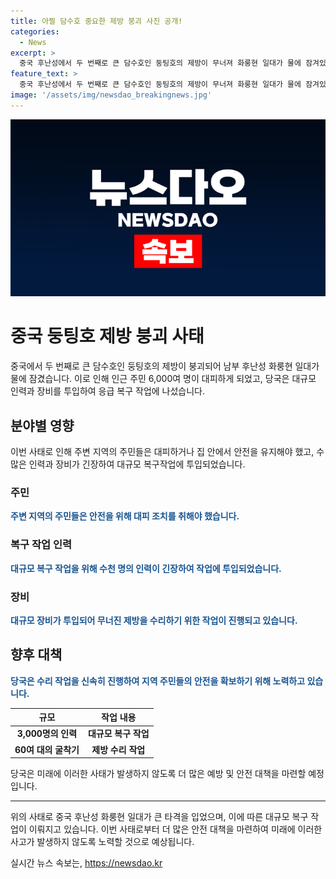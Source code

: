 ```yaml
---
title: 아찔 담수호 중요한 제방 붕괴 사진 공개!
categories:
  - News
excerpt: >
  중국 후난성에서 두 번째로 큰 담수호인 둥팅호의 제방이 무너져 화룽현 일대가 물에 잠겨있는 상황. 연이은 폭우로 인해 226m 길이의 둑 일부가 붕괴돼 인근 주민 6,000여 명이 대피했고, 당국은 3,000명의 인력과 굴착기 60여 대 등을 동원해 응급 복구공사에 나섰다. (150자)
feature_text: >
  중국 후난성에서 두 번째로 큰 담수호인 둥팅호의 제방이 무너져 화룽현 일대가 물에 잠겨있는 상황. 연이은 폭우로 인해 226m 길이의 둑 일부가 붕괴돼 인근 주민 6,000여 명이 대피했고, 당국은 3,000명의 인력과 굴착기 60여 대 등을 동원해 응급 복구공사에 나섰다. (150자)
image: '/assets/img/newsdao_breakingnews.jpg'
---
```


<p><img src="/assets/img/newsdao_breakingnews.jpg" alt="cryptoinkorea 속보" /></p>

<h1>중국 둥팅호 제방 붕괴 사태</h1>

<p data-ke-size="size16">중국에서 두 번째로 큰 담수호인 둥팅호의 제방이 붕괴되어 남부 후난성 화룽현 일대가 물에 잠겼습니다. 이로 인해 인근 주민 6,000여 명이 대피하게 되었고, 당국은 대규모 인력과 장비를 투입하여 응급 복구 작업에 나섰습니다.</p>

<h2 data-ke-size="size26">분야별 영향</h2>

<p data-ke-size="size16">이번 사태로 인해 주변 지역의 주민들은 대피하거나 집 안에서 안전을 유지해야 했고, 수많은 인력과 장비가 긴장하여 대규모 복구작업에 투입되었습니다.</p>

<h3 data-ke-size="size24">주민</h3>

<p data-ke-size="size16"><b><span style="color: #1a5490;">주변 지역의 주민들은 안전을 위해 대피 조치를 취해야 했습니다.</span></b></p>

<h3 data-ke-size="size24">복구 작업 인력</h3>

<p data-ke-size="size16"><b><span style="color: #1a5490;">대규모 복구 작업을 위해 수천 명의 인력이 긴장하여 작업에 투입되었습니다.</span></b></p>

<h3 data-ke-size="size24">장비</h3>

<p data-ke-size="size16"><b><span style="color: #1a5490;">대규모 장비가 투입되어 무너진 제방을 수리하기 위한 작업이 진행되고 있습니다.</span></b></p>

<h2 data-ke-size="size26">향후 대책</h2>

<p data-ke-size="size16"><b><span style="color: #1a5490;">당국은 수리 작업을 신속히 진행하여 지역 주민들의 안전을 확보하기 위해 노력하고 있습니다.</span></b></p>

<table>
<thead>
<tr>
<th scope="col" style="text-align: center; height: 17px;"><b>규모</b></th>
<th scope="col" style="text-align: center; height: 17px;"><b>작업 내용</b></th>
</tr>
</thead>
<tbody>
<tr>
<td style="text-align: center; height: 17px;"><b>3,000명의 인력</b></td>
<td style="text-align: center; height: 17px;"><b>대규모 복구 작업</b></td>
</tr>
<tr>
<td style="text-align: center; height: 17px;"><b>60여 대의 굴착기</b></td>
<td style="text-align: center; height: 17px;"><b>제방 수리 작업</b></td>
</tr>
</tbody>
</table>

<p data-ke-size="size16">당국은 미래에 이러한 사태가 발생하지 않도록 더 많은 예방 및 안전 대책을 마련할 예정입니다.</p>

<hr>

<p data-ke-size="size16">위의 사태로 중국 후난성 화룽현 일대가 큰 타격을 입었으며, 이에 따른 대규모 복구 작업이 이뤄지고 있습니다. 이번 사태로부터 더 많은 안전 대책을 마련하여 미래에 이러한 사고가 발생하지 않도록 노력할 것으로 예상됩니다.</p>
실시간 뉴스 속보는, <a href="https://newsdao.kr" rel="dofollow">https://newsdao.kr</a>


